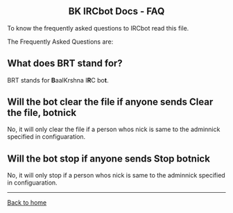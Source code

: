 <h2 align="center">BK IRCbot Docs - FAQ</h2>

<link rel="stylesheet" href="https://puneetgopinath.github.io/css/main.css" />

To know the frequently asked questions to IRCbot read this file.

The Frequently Asked Questions are:

## What does BRT stand for?

BRT stands for **B**aalKrshna I**R**C bo**t**.

## Will the bot clear the file if anyone sends Clear the file, botnick

No, it will only clear the file if a person whos nick is same to the adminnick specified in configuaration.

## Will the bot stop if anyone sends Stop botnick

No, it will only stop if a person whos nick is same to the adminnick specified in configuaration.

---------------------------------------------------------------------

[Back to home](README.md)
